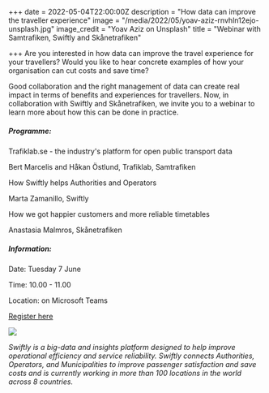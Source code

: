 +++
date = 2022-05-04T22:00:00Z
description = "How data can improve the traveller experience"
image = "/media/2022/05/yoav-aziz-rnvhln12ejo-unsplash.jpg"
image_credit = "Yoav Aziz on Unsplash"
title = "Webinar with Samtrafiken, Swiftly and Skånetrafiken"

+++
Are you interested in how data can improve the travel experience for your travellers? Would you like to hear concrete examples of how your organisation can cut costs and save time?

Good collaboration and the right management of data can create real impact in terms of benefits and experiences for travellers. Now, in collaboration with Swiftly and Skånetrafiken, we invite you to a webinar to learn more about how this can be done in practice.

##### **Programme:**

Trafiklab.se - the industry's platform for open public transport data

Bert Marcelis and Håkan Östlund, Trafiklab, Samtrafiken

How Swiftly helps Authorities and Operators

Marta Zamanillo, Swiftly

How we got happier customers and more reliable timetables

Anastasia Malmros, Skånetrafiken

##### **Information:**

Date: Tuesday 7 June

Time: 10.00 - 11.00

Location: on Microsoft Teams

[Register here](https://webinar-med-samtrafiken-och-swiftly.confetti.events/signup "Register here")

![](/media/2022/05/namnlos-design-3.png)

_Swiftly is a big-data and insights platform designed to help improve operational efficiency and service reliability. Swiftly connects Authorities, Operators, and Municipalities to improve passenger satisfaction and save costs and is currently working in more than 100 locations in the world across 8 countries._